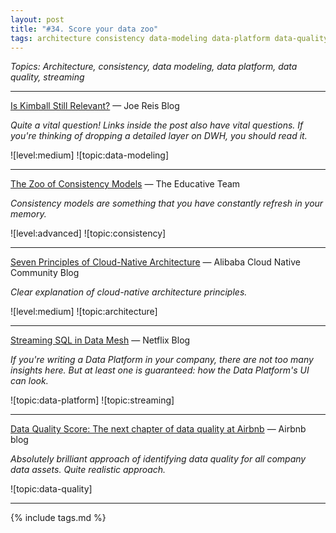 ```yaml
---
layout: post
title: "#34. Score your data zoo"
tags: architecture consistency data-modeling data-platform data-quality streaming
---
```


*Topics: Architecture, consistency, data modeling, data platform, data quality, streaming*

<!--cut-->

---

[Is Kimball Still Relevant?](https://joereis.substack.com/p/is-kimball-still-relevant) — Joe Reis Blog

*Quite a vital question! Links inside the post also have vital questions. If you're thinking of dropping a detailed layer on DWH, you should read it.*

![level:medium] ![topic:data-modeling]

---

[The Zoo of Consistency Models](https://learningdaily.dev/the-zoo-of-consistency-models-b6f9b9e9503e) — The Educative Team

*Consistency models are something that you have constantly refresh in your memory.*

![level:advanced] ![topic:consistency]

---

[Seven Principles of Cloud-Native Architecture](https://www.alibabacloud.com/blog/seven-principles-of-cloud-native-architecture_598431) — Alibaba Cloud Native Community Blog

*Clear explanation of cloud-native architecture principles.*

![level:medium] ![topic:architecture]

---

[Streaming SQL in Data Mesh](https://netflixtechblog.com/streaming-sql-in-data-mesh-0d83f5a00d08) — Netflix Blog

*If you're writing a Data Platform in your company, there are not too many insights here. But at least one is guaranteed: how the Data Platform's UI can look.*

![topic:data-platform] ![topic:streaming]

---

[Data Quality Score: The next chapter of data quality at Airbnb](https://medium.com/airbnb-engineering/data-quality-score-the-next-chapter-of-data-quality-at-airbnb-851dccda19c3) — Airbnb blog

*Absolutely brilliant approach of identifying data quality for all company data assets. Quite realistic approach.*

![topic:data-quality]

---

{% include tags.md %}
